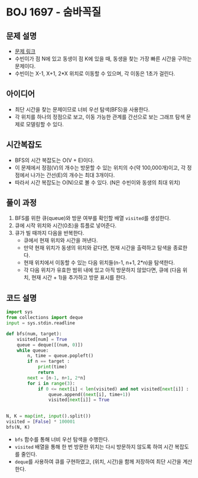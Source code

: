 # BOJ 1697 - 숨바꼭질

## 문제 설명
- [문제 링크](https://www.acmicpc.net/problem/1697)
- 수빈이가 점 N에 있고 동생이 점 K에 있을 때, 동생을 찾는 가장 빠른 시간을 구하는 문제이다.
- 수빈이는 X-1, X+1, 2*X 위치로 이동할 수 있으며, 각 이동은 1초가 걸린다.

## 아이디어
- 최단 시간을 찾는 문제이므로 너비 우선 탐색(BFS)을 사용한다.
- 각 위치를 하나의 정점으로 보고, 이동 가능한 관계를 간선으로 보는 그래프 탐색 문제로 모델링할 수 있다.

## 시간복잡도
- BFS의 시간 복잡도는 O(V + E)이다.
- 이 문제에서 정점(V)의 개수는 방문할 수 있는 위치의 수(약 100,000개)이고, 각 정점에서 나가는 간선(E)의 개수는 최대 3개이다.
- 따라서 시간 복잡도는 O(N)으로 볼 수 있다. (N은 수빈이와 동생의 최대 위치)

## 풀이 과정
1. BFS를 위한 큐(queue)와 방문 여부를 확인할 배열 `visited`를 생성한다.
2. 큐에 시작 위치와 시간(0초)을 튜플로 넣어준다.
3. 큐가 빌 때까지 다음을 반복한다.
    - 큐에서 현재 위치와 시간을 꺼낸다.
    - 만약 현재 위치가 동생의 위치와 같다면, 현재 시간을 출력하고 탐색을 종료한다.
    - 현재 위치에서 이동할 수 있는 다음 위치들(n-1, n+1, 2*n)을 탐색한다.
    - 각 다음 위치가 유효한 범위 내에 있고 아직 방문하지 않았다면, 큐에 (다음 위치, 현재 시간 + 1)을 추가하고 방문 표시를 한다.

## 코드 설명
```python
import sys
from collections import deque
input = sys.stdin.readline

def bfs(num, target):
    visited[num] = True
    queue = deque([(num, 0)])
    while queue:
        n, time = queue.popleft()
        if n == target :
            print(time)
            return
        next = [n-1, n+1, 2*n]
        for i in range(3):
            if 0 <= next[i] < len(visited) and not visited[next[i]] :
                queue.append((next[i], time+1))
                visited[next[i]] = True
        

N, K = map(int, input().split())
visited = [False] * 100001
bfs(N, K)
```
- `bfs` 함수를 통해 너비 우선 탐색을 수행한다.
- `visited` 배열을 통해 한 번 방문한 위치는 다시 방문하지 않도록 하여 시간 복잡도를 줄인다.
- `deque`를 사용하여 큐를 구현하였고, (위치, 시간)을 함께 저장하여 최단 시간을 계산한다.
